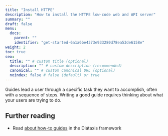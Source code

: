 ```yaml
---
title: "Install HTTPE"
description: "How to install the HTTPE low-code web and API server"
summary: ""
draft: false
menu:
  docs:
    parent: ""
    identifier: "get-started-6a1a6be4373e933280d78ea53de6158e"
weight: 2
toc: true
seo:
  title: "" # custom title (optional)
  description: "" # custom description (recommended)
  canonical: "" # custom canonical URL (optional)
  noindex: false # false (default) or true
---
```


Guides lead a user through a specific task they want to accomplish, often with a sequence of steps. Writing a good guide requires thinking about what your users are trying to do.

## Further reading

- Read [about how-to guides](https://diataxis.fr/how-to-guides/) in the Diátaxis framework

